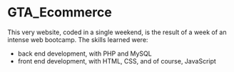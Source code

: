 # GTA_Ecommerce

This very website, coded in a single weekend, is the result of a week of an intense web bootcamp. The skills learned were:
- back end development, with PHP and MySQL
- front end development, with HTML, CSS, and of course, JavaScript
